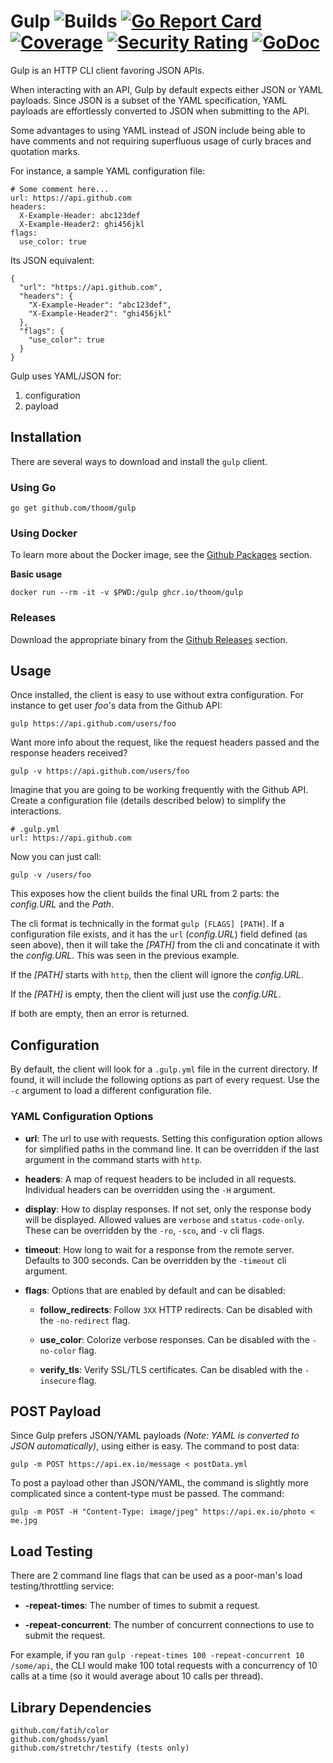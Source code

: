 # Gulp ![Builds](https://github.com/thoom/gulp/actions/workflows/test.yml/badge.svg) [![Go Report Card](https://goreportcard.com/badge/github.com/thoom/gulp)](https://goreportcard.com/report/github.com/thoom/gulp) [![Coverage](https://sonarcloud.io/api/project_badges/measure?project=gulp&metric=coverage)](https://sonarcloud.io/summary/overall?id=gulp) [![Security Rating](https://sonarcloud.io/api/project_badges/measure?project=gulp&metric=security_rating)](https://sonarcloud.io/summary/overall?id=gulp) [![GoDoc](https://godoc.org/github.com/thoom/gulp?status.svg)](https://godoc.org/github.com/thoom/gulp)
 
Gulp is an HTTP CLI client favoring JSON APIs. 

When interacting with an API, Gulp by default expects either JSON or YAML payloads. Since JSON is a subset of the YAML specification, YAML payloads are effortlessly converted to JSON when submitting to the API.

Some advantages to using YAML instead of JSON include being able to have comments and not requiring superfluous usage of curly braces and quotation marks.

For instance, a sample YAML configuration file:

	# Some comment here...
	url: https://api.github.com
	headers:
	  X-Example-Header: abc123def
	  X-Example-Header2: ghi456jkl
	flags:
	  use_color: true

Its JSON equivalent:

	{
	  "url": "https://api.github.com",
	  "headers": {
	    "X-Example-Header": "abc123def",
	    "X-Example-Header2": "ghi456jkl"
	  },
	  "flags": {
	    "use_color": true
	  }
	}

Gulp uses YAML/JSON for:

1. configuration
2. payload

## Installation

There are several ways to download and install the `gulp` client.

### Using Go

	go get github.com/thoom/gulp

### Using Docker

To learn more about the Docker image, see the [Github Packages](https://github.com/users/thoom/packages/container/package/gulp) section.

**Basic usage**

	docker run --rm -it -v $PWD:/gulp ghcr.io/thoom/gulp

### Releases

Download the appropriate binary from the [Github Releases](https://github.com/thoom/gulp/releases) section.

## Usage
Once installed, the client is easy to use without extra configuration. 
For instance to get user _foo_'s data from the Github API:

	gulp https://api.github.com/users/foo

Want more info about the request, like the request headers passed and the response headers received?

	gulp -v https://api.github.com/users/foo

Imagine that you are going to be working frequently with the Github API. 
Create a configuration file (details described below) to simplify the interactions.

	# .gulp.yml
	url: https://api.github.com

Now you can just call:

	gulp -v /users/foo

This exposes how the client builds the final URL from 2 parts: the _config.URL_ and the _Path_.

The cli format is technically in the format `gulp [FLAGS] [PATH]`. If a configuration file exists,
and it has the `url` (_config.URL_) field defined (as seen above), then it will take the _[PATH]_ from the 
cli and concatinate it with the _config.URL_. This was seen in the previous example.

If the _[PATH]_ starts with `http`, then the client will ignore the _config.URL_.

If the _[PATH]_ is empty, then the client will just use the _config.URL_.

If both are empty, then an error is returned.

## Configuration

By default, the client will look for a `.gulp.yml` file in the current directory. 
If found, it will include the following options as part of every request. 
Use the `-c` argument to load a different configuration file.

### YAML Configuration Options

* __url__: The url to use with requests. 
	Setting this configuration option allows for simplified paths in the command line.
	It can be overridden if the last argument in the command starts with `http`.  

* __headers__: A map of request headers to be included in all requests. 
	Individual headers can be overridden using the `-H` argument.

* __display__: How to display responses.
	If not set, only the response body will be displayed.
	Allowed values are `verbose` and `status-code-only`.
	These can be overridden by the `-ro`, `-sco`, and `-v` cli flags. 

* __timeout__: How long to wait for a response from the remote server.
	Defaults to 300 seconds. Can be overridden by the `-timeout` cli argument.

* __flags__: Options that are enabled by default and can be disabled:
  * __follow_redirects__: Follow `3XX` HTTP redirects. 
	Can be disabled with the `-no-redirect` flag.
  
  * __use_color__: Colorize verbose responses. 
	Can be disabled with the `-no-color` flag.
  
  * __verify_tls__: Verify SSL/TLS certificates. 
	Can be disabled with the `-insecure` flag.

## POST Payload

Since Gulp prefers JSON/YAML payloads _(Note: YAML is converted to JSON automatically)_, using either is easy. The command to post data: 

```gulp -m POST https://api.ex.io/message < postData.yml```

To post a payload other than JSON/YAML, the command is slightly more complicated since a content-type must be passed. The command:

```gulp -m POST -H "Content-Type: image/jpeg" https://api.ex.io/photo < me.jpg```

## Load Testing

There are 2 command line flags that can be used as a poor-man's load testing/throttling service:

 * __-repeat-times__: The number of times to submit a request.
 
 * __-repeat-concurrent__: The number of concurrent connections to use to submit the request.

 For example, if you ran `gulp -repeat-times 100 -repeat-concurrent 10 /some/api`, 
 the CLI would make 100 total requests with a concurrency of 10 calls at a time (so it would average about 10 calls per thread).
 
 ## Library Dependencies

	github.com/fatih/color
	github.com/ghodss/yaml
	github.com/stretchr/testify (tests only)

    
